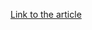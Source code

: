 [Link to the article](https://securelist.com/sidewinder-apt-updates-its-toolset-and-targets-nuclear-sector/115847/)
